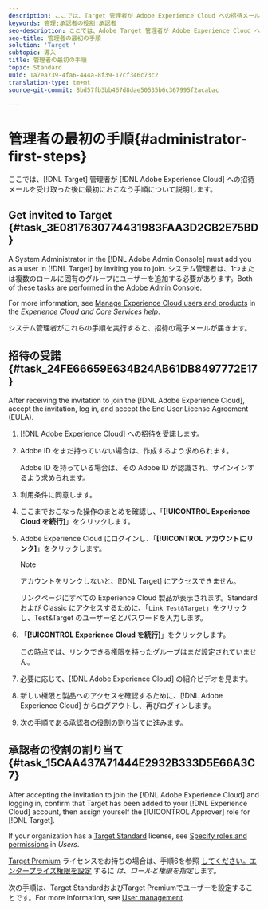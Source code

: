 ```yaml
---
description: ここでは、Target 管理者が Adobe Experience Cloud への招待メールを受け取った後に最初におこなう手順について説明します。
keywords: 管理;承認者の役割;承認者
seo-description: ここでは、Adobe Target 管理者が Adobe Experience Cloud への招待メールを受け取った後に最初におこなう手順について説明します。
seo-title: 管理者の最初の手順
solution: 'Target '
subtopic: 導入
title: 管理者の最初の手順
topic: Standard
uuid: 1a7ea739-4fa6-444a-8f39-17cf346c73c2
translation-type: tm+mt
source-git-commit: 8bd57fb3bb467d8dae50535b6c367995f2acabac

---
```



# 管理者の最初の手順{#administrator-first-steps}

ここでは、[!DNL Target] 管理者が [!DNL Adobe Experience Cloud] への招待メールを受け取った後に最初におこなう手順について説明します。

## Get invited to Target {#task_3E0817630774431983FAA3D2CB2E75BD}

A System Administrator in the [!DNL Adobe Admin Console] must add you as a user in [!DNL Target] by inviting you to join. システム管理者は、1つまたは複数のロールに固有のグループにユーザーを追加する必要があります。Both of these tasks are performed in the [Adobe Admin Console](https://adminconsole.adobe.com).

For more information, see [Manage Experience Cloud users and products](https://docs.adobe.com/content/help/en/core-services/interface/manage-users-and-products/admin-getting-started.html) in the *Experience Cloud and Core Services help*.

システム管理者がこれらの手順を実行すると、招待の電子メールが届きます。

## 招待の受諾 {#task_24FE66659E634B24AB61DB8497772E17}

After receiving the invitation to join the [!DNL Adobe Experience Cloud], accept the invitation, log in, and accept the End User License Agreement (EULA).

1. [!DNL Adobe Experience Cloud] への招待を受諾します。
1. Adobe ID をまだ持っていない場合は、作成するよう求められます。 

   Adobe ID を持っている場合は、その Adobe ID が認識され、サインインするよう求められます。
1. 利用条件に同意します。
1. ここまでおこなった操作のまとめを確認し、「**[!UICONTROL Experience Cloud を続行]**」をクリックします。
1. Adobe Experience Cloud にログインし、「**[!UICONTROL アカウントにリンク]**」をクリックします。

   >[!NOTE]
   >
   >アカウントをリンクしないと、[!DNL Target] にアクセスできません。

   リンクページにすべての Experience Cloud 製品が表示されます。Standard および Classic にアクセスするために、「`Link Test&Target`」をクリックし、Test&amp;Target のユーザー名とパスワードを入力します。
1. 「**[!UICONTROL Experience Cloud を続行]**」をクリックします。

   この時点では、リンクできる権限を持ったグループはまだ設定されていません。
1. 必要に応じて、[!DNL Adobe Experience Cloud] の紹介ビデオを見ます。
1. 新しい権限と製品へのアクセスを確認するために、[!DNL Adobe Experience Cloud] からログアウトし、再びログインします。
1. 次の手順である[承認者の役割の割り当て](../administrating-target/start-target.md#task_15CAA437A71444E2932B333D5E66A3C7)に進みます。

## 承認者の役割の割り当て {#task_15CAA437A71444E2932B333D5E66A3C7}

After accepting the invitation to join the [!DNL Adobe Experience Cloud] and logging in, confirm that Target has been added to your [!DNL Experience Cloud] account, then assign yourself the [!UICONTROL Approver] role for [!DNL Target].

If your organization has a [Target Standard](/help/c-intro/intro.md#section_ACD5EFF17AAB4E979CBEFA0145CCD905) license, see [Specify roles and permissions](/help/administrating-target/c-user-management/c-user-management/user-management.md#roles-permissions) in *Users*.

[Target Premium](/help/c-intro/intro.md#premium) ライセンスをお持ちの場合は、手順6を参照 [してください。エンタープライズ権限を設定](/help/administrating-target/c-user-management/property-channel/properties-overview.md#section_8C425E43E5DD4111BBFC734A2B7ABC80) するに *は、ロールと権限を指定*&#x200B;します。

次の手順は、Target StandardおよびTarget Premiumでユーザーを設定することです。For more information, see [User management](/help/administrating-target/c-user-management/user-management.md).